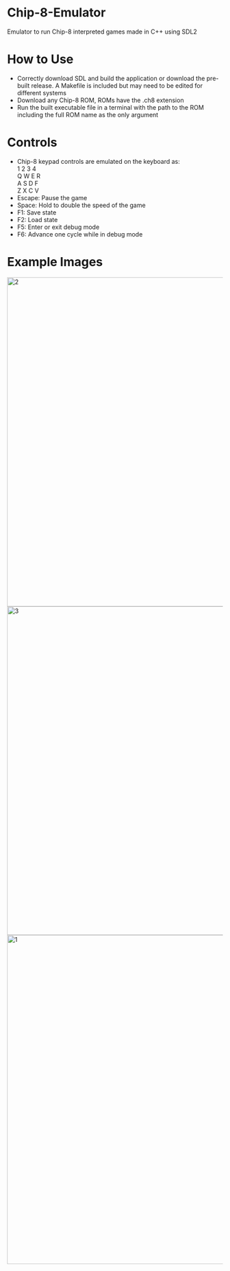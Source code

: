 # Chip-8-Emulator
Emulator to run Chip-8 interpreted games made in C++ using SDL2

# How to Use
* Correctly download SDL and build the application or download the pre-built release. A Makefile is included but may need to be edited for different systems
* Download any Chip-8 ROM, ROMs have the .ch8 extension
* Run the built executable file in a terminal with the path to the ROM including the full ROM name as the only argument

# Controls
* Chip-8 keypad controls are emulated on the keyboard as:\
1 2 3 4\
Q W E R\
A S D F\
Z X C V
* Escape: Pause the game
* Space: Hold to double the speed of the game
* F1: Save state
* F2: Load state
* F5: Enter or exit debug mode
* F6: Advance one cycle while in debug mode

# Example Images
<img width="768" alt="2" src="https://github.com/user-attachments/assets/47243bfd-79ea-411e-a0d4-3c199fb206bb">\
<img width="767" alt="3" src="https://github.com/user-attachments/assets/f882158d-9420-4347-aa45-f4ad91a3ca62">\
<img width="768" alt="1" src="https://github.com/user-attachments/assets/24f0ed01-24a9-43b6-a65c-cc54eda430ef">
